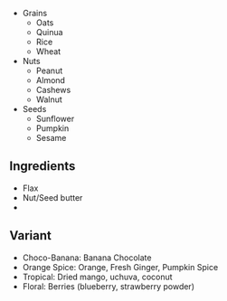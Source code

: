 - Grains
  - Oats
  - Quinua
  - Rice
  - Wheat
- Nuts
  - Peanut
  - Almond
  - Cashews
  - Walnut
- Seeds
  - Sunflower
  - Pumpkin
  - Sesame

## Ingredients

- Flax
- Nut/Seed butter
- 

## Variant

- Choco-Banana: Banana Chocolate
- Orange Spice: Orange, Fresh Ginger, Pumpkin Spice
- Tropical: Dried mango, uchuva, coconut
- Floral: Berries (blueberry, strawberry powder)